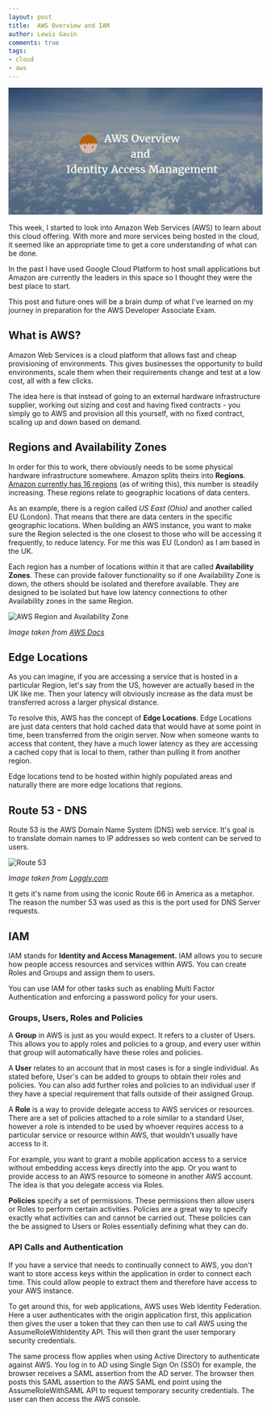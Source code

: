 ```yaml
--- 
layout: post 
title:  AWS Overview and IAM
author: Lewis Gavin 
comments: true 
tags: 
- cloud
- aws
---
```


![AWS Overview and IAM](../images/aws_overview.jpg)

This week, I started to look into Amazon Web Services (AWS) to learn about this cloud offering. With more and more services being hosted in the cloud, it seemed like an appropriate time to get a core understanding of what can be done. 

In the past I have used Google Cloud Platform to host small applications but Amazon are currently the leaders in this space so I thought they were the best place to start.

This post and future ones will be a brain dump of what I've learned on my journey in preparation for the AWS Developer Associate Exam.

## What is AWS?

Amazon Web Services is a cloud platform that allows fast and cheap provisioning of environments. This gives businesses the opportunity to build environments, scale them when their requirements change and test at a low cost, all with a few clicks.

The idea here is that instead of going to an external hardware infrastructure supplier, working out sizing and cost and having fixed contracts - you simply go to AWS and provision all this yourself, with no fixed contract, scaling up and down based on demand.

## Regions and Availability Zones

In order for this to work, there obviously needs to be some physical hardware infrastructure somewhere. Amazon splits theirs into **Regions**. [Amazon currently has 16 regions](http://docs.aws.amazon.com/AmazonRDS/latest/UserGuide/Concepts.RegionsAndAvailabilityZones.html) (as of writing this), this number is steadily increasing. These regions relate to geographic locations of data centers. 

As an example, there is a region called *US East (Ohio)* and another called EU (London). That means that there are data centers in the specific geographic locations. When building an AWS instance, you want to make sure the Region selected is the one closest to those who will be accessing it frequently, to reduce latency. For me this was EU (London) as I am based in the UK.

Each region has a number of locations within it that are called **Availability Zones**. These can provide failover functionality so if one Availability Zone is down, the others should be isolated and therefore available. They are designed to be isolated but have low latency connections to other Availability zones in the same Region.

![AWS Region and Availability Zone](http://docs.aws.amazon.com/AmazonRDS/latest/UserGuide/images/Con-AZ.jpg)

*Image taken from [AWS Docs](http://docs.aws.amazon.com/AmazonRDS/latest/UserGuide/images/Con-AZ.jpg)*

## Edge Locations

As you can imagine, if you are accessing a service that is hosted in a particular Region, let's say from the US, however are actually based in the UK like me. Then your latency will obviously increase as the data must be transferred across a larger physical distance. 

To resolve this, AWS has the concept of **Edge Locations**. Edge Locations are just data centers that hold cached data that would have at some point in time, been transferred from the origin server. Now when someone wants to access that content, they have a much lower latency as they are accessing a cached copy that is local to them, rather than pulling it from another region.

Edge locations tend to be hosted within highly populated areas and naturally there are more edge locations that regions.

## Route 53 - DNS

Route 53 is the AWS Domain Name System (DNS) web service. It's goal is to translate domain names to IP addresses so web content can be served to users.

![Route 53](https://www.loggly.com/wp-content/uploads/2014/09/route53howitworks.jpg)

*Image taken from [Loggly.com](https://www.loggly.com/wp-content/uploads/2014/09/route53howitworks.jpg)*

It gets it's name from using the iconic Route 66 in America as a metaphor. The reason the number 53 was used as this is the port used for DNS Server requests.

## IAM

IAM stands for **Identity and Access Management.** IAM allows you to secure how people access resources and services within AWS. You can create Roles and Groups and assign them to users.

You can use IAM for other tasks such as enabling Multi Factor Authentication and enforcing a password policy for your users.

### Groups, Users, Roles and Policies

A **Group** in AWS is just as you would expect. It refers to a cluster of Users. This allows you to apply roles and policies to a group, and every user within that group will automatically have these roles and policies.

A **User** relates to an account that in most cases is for a single individual. As stated before, User's can be added to groups to obtain their roles and policies. You can also add further roles and policies to an individual user if they have a special requirement that falls outside of their assigned Group.

A **Role** is a way to provide delegate access to AWS services or resources. There are a set of policies attached to a role similar to a standard User, however a role is intended to be used by whoever requires access to a particular service or resource within AWS, that wouldn't usually have access to it.

For example, you want to grant a mobile application access to a service without embedding access keys directly into the app. Or you want to provide access to an AWS resource to someone in another AWS account. The idea is that you delegate access via Roles.

**Policies** specify a set of permissions. These permissions then allow users or Roles to perform certain activities. Policies are a great way to specify exactly what activities can and cannot be carried out. These policies can the be assigned to Users or Roles essentially defining what they can do.


### API Calls and Authentication

If you have a service that needs to continually connect to AWS, you don't want to store access keys within the application in order to connect each time. This could allow people to extract them and therefore have access to your AWS instance.

To get around this, for web applications, AWS uses Web Identity Federation. Here a user authenticates with the origin application first, this application then gives the user a token that they can then use to call AWS using the AssumeRoleWithIdentity API. This will then grant the user temporary security credentials.

The same process flow applies when using Active Directory to authenticate against AWS. You log in to AD using Single Sign On (SSO) for example, the browser receives a SAML assertion from the AD server. The browser then posts this SAML assertion to the AWS SAML end point using the AssumeRoleWithSAML API to request temporary security credentials. The user can then access the AWS console.

